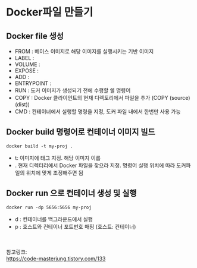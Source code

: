 # Docker파일 만들기

## Docker file 생성

- FROM : 베이스 이미지로 해당 이미지를 실행시키는 기반 이미지
- LABEL : 
- VOLUME : 
- EXPOSE : 
- ADD : 
- ENTRYPOINT : 
- RUN : 도커 이미지가 생성되기 전에 수행할 쉘 명령어 
- COPY : Docker 클라이언트의 현재 디렉토리에서 파일을 추가 (COPY (source) (dist))
- CMD : 컨테이너에서 실행할 명령을 지정, 도커 파일 내에서 한번만 사용 가능


## Docker build 명령어로 컨테이너 이미지 빌드

```
docker build -t my-proj .
```
- t: 이미지에 태그 지정. 해당 이미지 이름
- . 현재 디렉터리에서 Docker 파일을 찾으라 지정. 명령어 실행 위치에 따라 도커파일의 위치에 맞게 조정해주면 됨

## Docker run 으로 컨테이너 생성 및 실행
  
```
docker run -dp 5656:5656 my-proj 
```
- d :  컨테이너를 백그라운드에서 실행
- p : 호스트와 컨테이너 포트번호 매핑 (호스트: 컨테이너)


</br></br>
참고링크:   
https://code-masterjung.tistory.com/133
